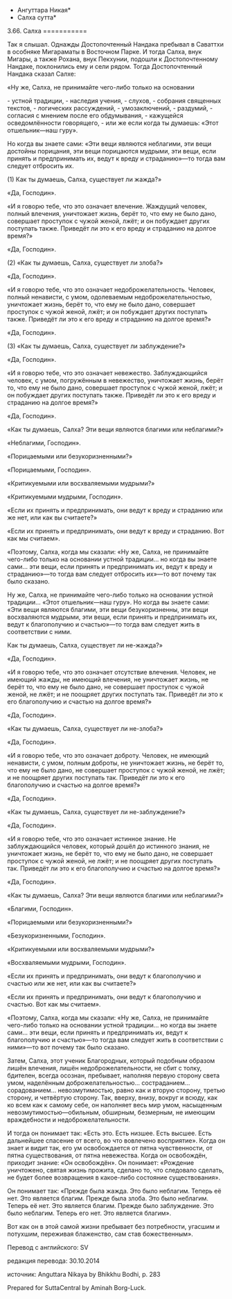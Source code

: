 * Ангуттара Никая*
* Салха сутта*

3\.66\. Салха
\=\=\=\=\=\=\=\=\=\=\=

Так я слышал\. Однажды Достопочтенный Нандака пребывал в Саваттхи в особняке Мигараматы в Восточном Парке\. И тогда Салха, внук Мигары, а также Рохана, внук Пекхунии, подошли к Достопочтенному Нандаке, поклонились ему и сели рядом\. Тогда Достопочтенный Нандака сказал Салхе:

«Ну же, Салха, не принимайте чего\-либо только на основании

\- устной традиции,
\- наследия учения,
\- слухов,
\- собрания священных текстов,
\- логических рассуждений,
\- умозаключений,
\- раздумий,
\- согласия с мнением после его обдумывания,
\- кажущейся осведомлённости говорящего,
\- или же если когда ты думаешь: «Этот отшельник—наш гуру»\.

Но когда вы знаете сами: «Эти вещи являются неблагими, эти вещи достойны порицания, эти вещи порицаются мудрыми, эти вещи, если принять и предпринимать их, ведут к вреду и страданию»—то тогда вам следует отбросить их\.

\(1\) Как ты думаешь, Салха, существует ли жажда?»

«Да, Господин»\.

«И я говорю тебе, что это означает влечение\. Жаждущий человек, полный влечения, уничтожает жизнь, берёт то, что ему не было дано, совершает проступок с чужой женой, лжёт; и он побуждает других поступать также\. Приведёт ли это к его вреду и страданию на долгое время?»

«Да, Господин»\.

\(2\) «Как ты думаешь, Салха, существует ли злоба?»

«Да, Господин»\.

«И я говорю тебе, что это означает недоброжелательность\. Человек, полный ненависти, с умом, одолеваемым недоброжелательностью, уничтожает жизнь, берёт то, что ему не было дано, совершает проступок с чужой женой, лжёт; и он побуждает других поступать также\. Приведёт ли это к его вреду и страданию на долгое время?»

«Да, Господин»\.

\(3\) «Как ты думаешь, Салха, существует ли заблуждение?»

«Да, Господин»\.

«И я говорю тебе, что это означает невежество\. Заблуждающийся человек, с умом, погружённым в невежество, уничтожает жизнь, берёт то, что ему не было дано, совершает проступок с чужой женой, лжёт; и он побуждает других поступать также\. Приведёт ли это к его вреду и страданию на долгое время?»

«Да, Господин»\.

«Как ты думаешь, Салха? Эти вещи являются благими или неблагими?»

«Неблагими, Господин»\.

«Порицаемыми или безукоризненными?»

«Порицаемыми, Господин»\.

«Критикуемыми или восхваляемыми мудрыми?»

«Критикуемыми мудрыми, Господин»\.

«Если их принять и предпринимать, они ведут к вреду и страданию или же нет, или как вы считаете?»

«Если их принять и предпринимать, они ведут к вреду и страданию\. Вот как мы считаем»\.

«Поэтому, Салха, когда мы сказали: «Ну же, Салха, не принимайте чего\-либо только на основании устной традиции… но когда вы знаете сами… эти вещи, если принять и предпринимать их, ведут к вреду и страданию»—то тогда вам следует отбросить их»—то вот почему так было сказано\.

Ну же, Салха, не принимайте чего\-либо только на основании устной традиции… «Этот отшельник—наш гуру»\. Но когда вы знаете сами: «Эти вещи являются благими, эти вещи безукоризненны, эти вещи восхваляются мудрыми, эти вещи, если принять и предпринимать их, ведут к благополучию и счастью»—то тогда вам следует жить в соответствии с ними\.

Как ты думаешь, Салха, существует ли не\-жажда?»

«Да, Господин»\.

«И я говорю тебе, что это означает отсутствие влечения\. Человек, не имеющий жажды, не имеющий влечения, не уничтожает жизнь, не берёт то, что ему не было дано, не совершает проступок с чужой женой, не лжёт; и не поощряет других поступать так\. Приведёт ли это к его благополучию и счастью на долгое время?»

«Да, Господин»\.

«Как ты думаешь, Салха, существует ли не\-злоба?»

«Да, Господин»\.

«И я говорю тебе, что это означает доброту\. Человек, не имеющий ненависти, с умом, полным доброты, не уничтожает жизнь, не берёт то, что ему не было дано, не совершает проступок с чужой женой, не лжёт; и не поощряет других поступать так\. Приведёт ли это к его благополучию и счастью на долгое время?»

«Да, Господин»\.

«Как ты думаешь, Салха, существует ли не\-заблуждение?»

«Да, Господин»\.

«И я говорю тебе, что это означает истинное знание\. Не заблуждающийся человек, который дошёл до истинного знания, не уничтожает жизнь, не берёт то, что ему не было дано, не совершает проступок с чужой женой, не лжёт; и не поощряет других поступать так\. Приведёт ли это к его благополучию и счастью на долгое время?»

«Да, Господин»\.

«Как ты думаешь, Салха? Эти вещи являются благими или неблагими?»

«Благими, Господин»\.

«Порицаемыми или безукоризненными?»

«Безукоризненными, Господин»\.

«Критикуемыми или восхваляемыми мудрыми?»

«Восхваляемыми мудрыми, Господин»\.

«Если их принять и предпринимать, они ведут к благополучию и счастью или же нет, или как вы считаете?»

«Если их принять и предпринимать, они ведут к благополучию и счастью\. Вот как мы считаем»\.

«Поэтому, Салха, когда мы сказали: «Ну же, Салха, не принимайте чего\-либо только на основании устной традиции… но когда вы знаете сами… эти вещи, если принять и предпринимать их, ведут к благополучию и счастью»—то тогда вам следует жить в соответствии с ними»—то вот почему так было сказано\.

Затем, Салха, этот ученик Благородных, который подобным образом лишён влечения, лишён недоброжелательности, не сбит с толку, бдителен, всегда осознан, пребывает, наполняя первую сторону света умом, наделённым доброжелательностью… состраданием… сорадованием… невозмутимостью, равно как и вторую сторону, третью сторону, и четвёртую сторону\. Так, вверху, внизу, вокруг и всюду, как ко всем как к самому себе, он наполняет весь мир умом, насыщенным невозмутимостью—обильным, обширным, безмерным, не имеющим враждебности и недоброжелательности\.

И тогда он понимает так: «Есть это\. Есть низшее\. Есть высшее\. Есть дальнейшее спасение от всего, во что вовлечено восприятие»\. Когда он знает и видит так, его ум освобождается от пятна чувственности, от пятна существования, от пятна невежества\. Когда он освобождён, приходит знание: «Он освобождён»\. Он понимает: «Рождение уничтожено, святая жизнь прожита, сделано то, что следовало сделать, не будет более возвращения в какое\-либо состояние существования»\.

Он понимает так: «Прежде была жажда\. Это было неблагим\. Теперь её нет\. Это является благим\. Прежде была злоба\. Это было неблагим\. Теперь её нет\. Это является благим\. Прежде было заблуждение\. Это было неблагим\. Теперь его нет\. Это является благим»\.

Вот как он в этой самой жизни пребывает без потребности, угасшим и потухшим, переживая блаженство, сам став божественным»\.

Перевод с английского: SV

редакция перевода: 30\.10\.2014

источник: Anguttara Nikaya by Bhikkhu Bodhi, p\. 283

Prepared for SuttaCentral by Aminah Borg\-Luck\.